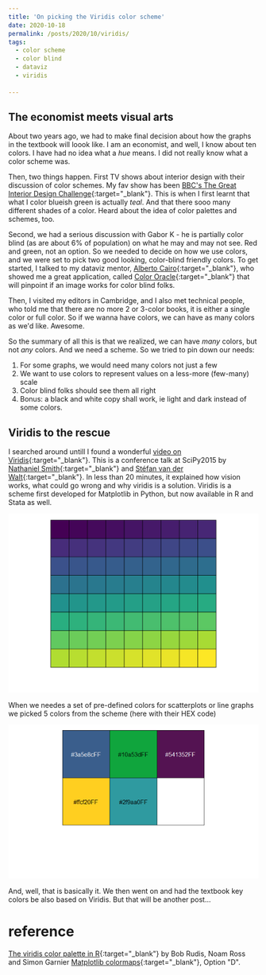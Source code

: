 ```yaml
---
title: 'On picking the Viridis color scheme'
date: 2020-10-18
permalink: /posts/2020/10/viridis/
tags:
  - color scheme
  - color blind
  - dataviz
  - viridis

---
```


## The economist meets visual arts

About two years ago, we had to make final decision about how the graphs in the textbook will loook like. I am an economist, and well, I know about ten colors. I have had no idea what a *hue* means. I did not really know what a color scheme was. 

Then, two things happen. First TV shows about interior design with their discussion of color schemes. My fav show has been [BBC's The Great Interior Design Challenge](https://www.bbc.co.uk/programmes/b04nj4d5){:target="_blank"}. This is when I first learnt that what I color blueish green is actually *teal*. And that there sooo many different shades of a color. Heard about the idea of color palettes and schemes, too.  

Second, we had a serious discussion with Gabor K - he is partially color blind (as are about 6% of population) on what he may and may not see. Red and green, not an option. So we needed to decide on how we use colors, and we were set to pick two good looking, color-blind friendly colors. To get started, I talked to my dataviz mentor, [Alberto Cairo](http://albertocairo.com/){:target="_blank"}, who showed me a great application, called [Color Oracle](https://colororacle.org/){:target="_blank"} that will pinpoint if an image works for color blind folks. 

Then, I visited my editors in Cambridge, and I also met technical people, who told me that there are no more 2 or 3-color books, it is either a single color or full color. So if we wanna have colors, we can have as many colors as we'd like. Awesome. 

So the summary of all this is that we realized, we can have *many* colors, but not *any* colors. And we need a scheme. So we tried to pin down our needs:
1. For some graphs, we would need many colors not just a few
2. We want to use colors to represent values on a less-more (few-many) scale
3. Color blind folks should see them all right 
4. Bonus: a black and white copy shall work, ie light and dark instead of some colors. 


## Viridis to the rescue

I searched around untill I found a wonderful [video on Viridis](https://www.youtube.com/watch?v=xAoljeRJ3lU){:target="_blank"}. This is a conference talk at SciPy2015 by [Nathaniel Smith](https://bids.berkeley.edu/people/nathaniel-smith){:target="_blank"} and [Stéfan van der Walt](https://bids.berkeley.edu/people/st%C3%A9fan-van-der-walt){:target="_blank"}. In less than 20 minutes, it explained how vision works, what could go wrong and why viridis is a solution. Viridis is a scheme first developed for Matplotlib in Python, but now available in R and Stata as well. 


![Viridis](/images/viridis.png)


When we needes a set of pre-defined colors for scatterplots or line graphs we picked 5 colors from the scheme (here with their HEX code)

![Viridis 5 colors](/images/5-colors.png)

And, well, that is basically it. We then went on and had the textbook key colors be also based on Viridis. But that will be another post...


# reference
[The viridis color palette in R](https://cran.r-project.org/web/packages/viridis/vignettes/intro-to-viridis.html){:target="_blank"} by Bob Rudis, Noam Ross and Simon Garnier
[Matplotlib colormaps](https://bids.github.io/colormap/){:target="_blank"}, Option "D". 
